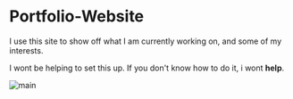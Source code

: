 # Portfolio-Website
I use this site to show off what I am currently working on, and some of my interests.

I wont be helping to set this up. If you don't know how to do it, i wont **help**.

![main](https://github.com/user-attachments/assets/b2e91ad9-28e0-4844-a965-b832b90bef93)
